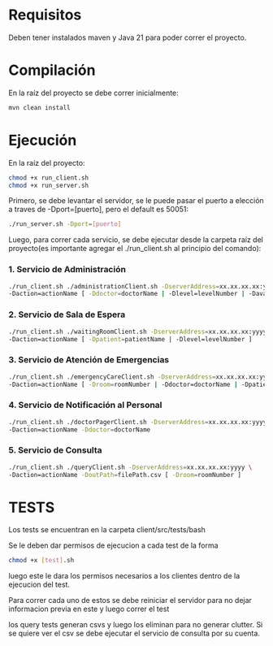 # Requisitos

Deben tener instalados maven y Java 21 para poder correr el proyecto.

# Compilación

En la raíz del proyecto se debe correr inicialmente:

```bash
mvn clean install
```

# Ejecución

En la raíz del proyecto:

```bash
chmod +x run_client.sh
chmod +x run_server.sh
```

Primero, se debe levantar el servidor, se le puede pasar el puerto a elección a traves de -Dport=[puerto], pero el default es 50051:

```bash
./run_server.sh -Dport=[puerto]
```

Luego, para correr cada servicio, se debe ejecutar desde la carpeta raíz del proyecto(es importante agregar el ./run_client.sh al principio del comando):

### 1. Servicio de Administración

```bash
./run_client.sh ./administrationClient.sh -DserverAddress=xx.xx.xx.xx:yyyy \
-Daction=actionName [ -Ddoctor=doctorName | -Dlevel=levelNumber | -Davailability=availabilityName ]
```

### 2. Servicio de Sala de Espera

```bash
./run_client.sh ./waitingRoomClient.sh -DserverAddress=xx.xx.xx.xx:yyyy \
-Daction=actionName [ -Dpatient=patientName | -Dlevel=levelNumber ]
```

### 3. Servicio de Atención de Emergencias

```bash
./run_client.sh ./emergencyCareClient.sh -DserverAddress=xx.xx.xx.xx:yyyy \
-Daction=actionName [ -Droom=roomNumber | -Ddoctor=doctorName | -Dpatient=patientName ]
```

### 4. Servicio de Notificación al Personal

```bash
./run_client.sh ./doctorPagerClient.sh -DserverAddress=xx.xx.xx.xx:yyyy \
-Daction=actionName -Ddoctor=doctorName
```

### 5. Servicio de Consulta

```bash
./run_client.sh ./queryClient.sh -DserverAddress=xx.xx.xx.xx:yyyy \
-Daction=actionName -DoutPath=filePath.csv [ -Droom=roomNumber ]
```

# TESTS

Los tests se encuentran en la carpeta client/src/tests/bash

Se le deben dar permisos de ejecucion a cada test de la forma

```bash
chmod +x [test].sh

```

luego este le dara los permisos necesarios a los clientes dentro de la ejecucion del test.

Para correr cada uno de estos se debe reiniciar el servidor para no dejar informacion previa en este y luego correr el test

los query tests generan csvs y luego los eliminan para no generar clutter. Si se quiere ver el csv se debe ejecutar el servicio de consulta por su cuenta.
